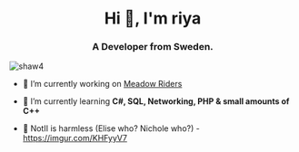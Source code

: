 <h1 align="center">Hi 👋, I'm riya</h1>
<h3 align="center">A Developer from Sweden.</h3>

<p align="left"> <img src="https://komarev.com/ghpvc/?username=shaw4&label=Profile%20views&color=0e75b6&style=flat" alt="shaw4" /> </p>

- 🔭 I’m currently working on [Meadow Riders](https://github.com/meadowriders)

- 🌱 I’m currently learning **C#, SQL, Networking, PHP & small amounts of C++**

- 🤡 NotII is harmless (Elise who? Nichole who?) - https://imgur.com/KHFyyV7
